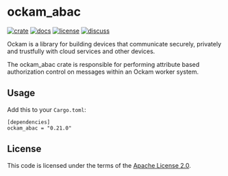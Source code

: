 # ockam_abac

[![crate][crate-image]][crate-link]
[![docs][docs-image]][docs-link]
[![license][license-image]][license-link]
[![discuss][discuss-image]][discuss-link]

Ockam is a library for building devices that communicate securely, privately
and trustfully with cloud services and other devices.

The ockam_abac crate is responsible for performing attribute based authorization
control on messages within an Ockam worker system.

## Usage

Add this to your `Cargo.toml`:

```
[dependencies]
ockam_abac = "0.21.0"
```

## License

This code is licensed under the terms of the [Apache License 2.0][license-link].

[main-ockam-crate-link]: https://crates.io/crates/ockam

[crate-image]: https://img.shields.io/crates/v/ockam_abac.svg
[crate-link]: https://crates.io/crates/ockam_abac

[docs-image]: https://docs.rs/ockam_abac/badge.svg
[docs-link]: https://docs.rs/ockam_abac

[license-image]: https://img.shields.io/badge/License-Apache%202.0-green.svg
[license-link]: https://github.com/build-trust/ockam/blob/HEAD/LICENSE

[discuss-image]: https://img.shields.io/badge/Discuss-Github%20Discussions-ff70b4.svg
[discuss-link]: https://github.com/build-trust/ockam/discussions
